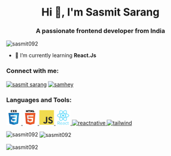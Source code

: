 <h1 align="center">Hi 👋, I'm Sasmit Sarang</h1>
<h3 align="center">A passionate frontend developer from India</h3>

<p align="left"> <img src="https://komarev.com/ghpvc/?username=sasmit092&label=Profile%20views&color=0e75b6&style=flat" alt="sasmit092" /> </p>

- 🌱 I’m currently learning **React.Js**


<h3 align="left">Connect with me:</h3>
<p align="left">
<a href="https://linkedin.com/in/sasmit sarang" target="blank"><img align="center" src="https://raw.githubusercontent.com/rahuldkjain/github-profile-readme-generator/master/src/images/icons/Social/linked-in-alt.svg" alt="sasmit sarang" height="30" width="40" /></a>
<a href="https://www.leetcode.com/samhey" target="blank"><img align="center" src="https://raw.githubusercontent.com/rahuldkjain/github-profile-readme-generator/master/src/images/icons/Social/leet-code.svg" alt="samhey" height="30" width="40" /></a>
</p>

<h3 align="left">Languages and Tools:</h3>
<p align="left"> <a href="https://www.w3schools.com/css/" target="_blank" rel="noreferrer"> <img src="https://raw.githubusercontent.com/devicons/devicon/master/icons/css3/css3-original-wordmark.svg" alt="css3" width="40" height="40"/> </a> <a href="https://www.w3.org/html/" target="_blank" rel="noreferrer"> <img src="https://raw.githubusercontent.com/devicons/devicon/master/icons/html5/html5-original-wordmark.svg" alt="html5" width="40" height="40"/> </a> <a href="https://developer.mozilla.org/en-US/docs/Web/JavaScript" target="_blank" rel="noreferrer"> <img src="https://raw.githubusercontent.com/devicons/devicon/master/icons/javascript/javascript-original.svg" alt="javascript" width="40" height="40"/> </a> <a href="https://reactjs.org/" target="_blank" rel="noreferrer"> <img src="https://raw.githubusercontent.com/devicons/devicon/master/icons/react/react-original-wordmark.svg" alt="react" width="40" height="40"/> </a> <a href="https://reactnative.dev/" target="_blank" rel="noreferrer"> <img src="https://reactnative.dev/img/header_logo.svg" alt="reactnative" width="40" height="40"/> </a> <a href="https://tailwindcss.com/" target="_blank" rel="noreferrer"> <img src="https://www.vectorlogo.zone/logos/tailwindcss/tailwindcss-icon.svg" alt="tailwind" width="40" height="40"/> </a> </p>

<p><img align="left" src="https://github-readme-stats.vercel.app/api/top-langs?username=sasmit092&show_icons=true&locale=en&layout=compact" alt="sasmit092" /></p>

<p>&nbsp;<img align="center" src="https://github-readme-stats.vercel.app/api?username=sasmit092&show_icons=true&locale=en" alt="sasmit092" /></p>

<p><img align="center" src="https://github-readme-streak-stats.herokuapp.com/?user=sasmit092&" alt="sasmit092" /></p>
